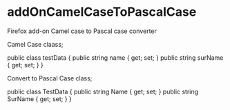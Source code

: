# addOnCamelCaseToPascalCase
Firefox add-on Camel case to Pascal case converter

Camel Case claass;

public class testData
{
    public string name { get; set; }
    public string surName { get; set; }
}

Convert to Pascal Case class;

public class TestData
{
    public string Name { get; set; }
    public string SurName { get; set; }
}